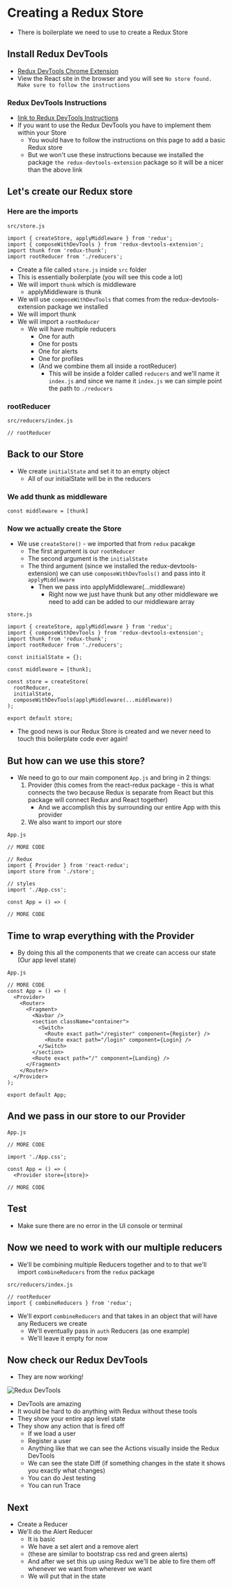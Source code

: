 # Creating a Redux Store
* There is boilerplate we need to use to create a Redux Store

## Install Redux DevTools
* [Redux DevTools Chrome Extension](https://chrome.google.com/webstore/detail/redux-devtools/lmhkpmbekcpmknklioeibfkpmmfibljd?hl=en)
* View the React site in the browser and you will see `No store found. Make sure to follow the instructions`

### Redux DevTools Instructions
* [link to Redux DevTools Instructions](https://github.com/zalmoxisus/redux-devtools-extension#usage)
* If you want to use the Redux DevTools you have to implement them within your Store
    - You would have to follow the instructions on this page to add a basic Redux store
    - But we won't use these instructions because we installed the package `the redux-devtools-extension` package so it will be a nicer than the above link

## Let's create our Redux store
### Here are the imports
`src/store.js`

```
import { createStore, applyMiddleware } from 'redux';
import { composeWithDevTools } from 'redux-devtools-extension';
import thunk from 'redux-thunk';
import rootReducer from './reducers';
```

* Create a file called `store.js` inside `src` folder
* This is essentially boilerplate (you will see this code a lot)
* We will import `thunk` which is middleware
    - applyMiddleware is thunk
* We will use `composeWithDevTools` that comes from the redux-devtools-extension package we installed
* We will import thunk
* We will import a `rootReducer`
    - We will have multiple reducers
        + One for auth
        + One for posts
        + One for alerts
        + One for profiles
        + (And we combine them all inside a rootReducer)
            * This will be inside a folder called `reducers` and we'll name it `index.js` and since we name it `index.js` we can simple point the path to `./reducers`

### rootReducer
`src/reducers/index.js`

```
// rootReducer
```

## Back to our Store
* We create `initialState` and set it to an empty object
    - All of our initialState will be in the reducers

### We add thunk as middleware
`const middleware = [thunk]`

### Now we actually create the Store
* We use `createStore()` - we imported that from `redux` pacakge
    - The first argument is our `rootReducer`
    - The second argument is the `initialState`
    - The third argument (since we installed the redux-devtools-extension) we can use `composeWithDevTools()` and pass into it `applyMiddleware`
        + Then we pass into applyMiddleware(...middleware)
            * Right now we just have thunk but any other middleware we need to add can be added to our middleware array

`store.js`

```
import { createStore, applyMiddleware } from 'redux';
import { composeWithDevTools } from 'redux-devtools-extension';
import thunk from 'redux-thunk';
import rootReducer from './reducers';

const initialState = {};

const middleware = [thunk];

const store = createStore(
  rootReducer,
  initialState,
  composeWithDevTools(applyMiddleware(...middleware))
);

export default store;
```

* The good news is our Redux Store is created and we never need to touch this boilerplate code ever again!

## But how can we use this store?
* We need to go to our main component `App.js` and bring in 2 things:
    1. Provider (this comes from the react-redux package - this is what connects the two because Redux is separate from React but this package will connect Redux and React together)
        * And we accomplish this by surrounding our entire App with this provider
    2. We also want to import our store

`App.js`

```
// MORE CODE

// Redux
import { Provider } from 'react-redux';
import store from './store';

// styles
import './App.css';

const App = () => (

// MORE CODE
```

## Time to wrap everything with the Provider
* By doing this all the components that we create can access our state (Our app level state)

`App.js`

```
// MORE CODE
const App = () => (
  <Provider>
    <Router>
      <Fragment>
        <Navbar />
        <section className="container">
          <Switch>
            <Route exact path="/register" component={Register} />
            <Route exact path="/login" component={Login} />
          </Switch>
        </section>
        <Route exact path="/" component={Landing} />
      </Fragment>
    </Router>
  </Provider>
);

export default App;
```

## And we pass in our store to our Provider
`App.js`

```
// MORE CODE

import './App.css';

const App = () => (
  <Provider store={store}>

// MORE CODE
```

## Test
* Make sure there are no error in the UI console or terminal

## Now we need to work with our multiple reducers
* We'll be combining multiple Reducers together and to to that we'll import `combineReducers` from the `redux` package

`src/reducers/index.js`

```
// rootReducer
import { combineReducers } from 'redux';

```

* We'll export `combineReducers` and that takes in an object that will have any Reducers we create
    - We'll eventually pass in `auth` Reducers (as one example)
    - We'll leave it empty for now

## Now check our Redux DevTools
* They are now working!

![Redux DevTools](https://i.imgur.com/E8q4Tat.png)

* DevTools are amazing
* It would be hard to do anything with Redux without these tools
* They show your entire app level state
* They show any action that is fired off
    - If we load a user
    - Register a user
    - Anything like that we can see the Actions visually inside the Redux DevTools
    - We can see the state Diff (if something changes in the state it shows you exactly what changes)
    - You can do Jest testing
    - You can run Trace

## Next
* Create a Reducer
* We'll do the Alert Reducer
    - It is basic
    - We have a set alert and a remove alert
    - (these are similar to bootstrap css red and green alerts)
    - And after we set this up using Redux we'll be able to fire them off whenever we want from wherever we want
    - We will put that in the state
 

